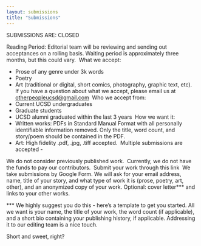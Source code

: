 ```yaml
---
layout: submissions
title: "Submissions"
---
```


SUBMISSIONS ARE: CLOSED

Reading Period:
Editorial team will be reviewing and sending out acceptances on a rolling basis. Waiting period is approximately three months, but this could vary.
‍
What we accept:
- Prose of any genre under 3k words
- Poetry
- Art (traditional or digital, short comics, photography, graphic text, etc).
‍
If you have a question about what we accept, please email us at otherpeopleucsd@gmail.com
‍
Who we accept from:
- Current UCSD undergraduates
- Graduate students
- UCSD alumni graduated within the last 3 years
‍
How we want it:
- Written works: PDFs in Standard Manual Format with all personally identifiable information removed. Only the title, word count, and story/poem should be contained in the PDF. 
- Art: High fidelity .pdf, .jpg, .tiff accepted. 
‍
Multiple submissions are accepted - 

We do not consider previously published work.
‍
Currently, we do not have the funds to pay our contributors. 
‍
Submit your work through this link
‍
We take submissions by Google Form. We will ask for your email address, name, title of your story, and what type of work it is (prose, poetry, art, other), and an anonymized copy of your work. Optional: cover letter*** and links to your other works.
 
*** We highly suggest you do this - here’s a template to get you started. All we want is your name, the title of your work, the word count (if applicable), and a short bio containing your publishing history, if applicable. Addressing it to our editing team is a nice touch.

Short and sweet, right? 
